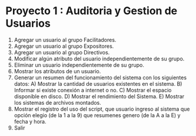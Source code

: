 # Proyecto 1 : Auditoria y Gestion de Usuarios
1) Agregar un usuario al grupo Facilitadores.
2) Agregar un usuario al grupo Expositores.
3) Agregar un usuario al grupo Directivos.
4) Modificar algún atributo del usuario independientemente de su grupo.
5) Eliminar un usuario independientemente de su grupo.
6) Mostrar los atributos de un usuario.
7) Generar un resumen del funcionamiento del sistema con los siguientes
datos:
  A) Mostrar la cantidad de usuarios existentes en el sistema.
  B) Informar si existe conexión a internet o no.
  C) Mostrar el espacio disponible en disco.
  D) Mostrar el rendimiento del Sistema.
  E) Mostrar los sistemas de archivos montados.
  8) Mostrar el registro del uso del script, que usuario ingreso al sistema que
  opción elegio (de la 1 a la 9) que resumenes genero (de la A a la E) y fecha y
  hora.
9) Salir

